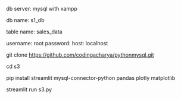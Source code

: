 db server: mysql with xampp

db name: s1_db

table name: sales_data

username: root
password: 
host: localhost


git clone https://github.com/codingacharya/pythonmysql.git

cd s3

pip install streamlit mysql-connector-python pandas plotly matplotlib

streamlit run s3.py
